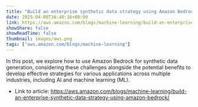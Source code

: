 ```yaml
---
title: "Build an enterprise synthetic data strategy using Amazon Bedrock"
date: 2025-04-08T16:40:16+00:00
link: https://aws.amazon.com/blogs/machine-learning/build-an-enterprise-synthetic-data-strategy-using-amazon-bedrock/
showShare: false
showReadTime: false
thumbnail: images/aws.png
tags: ["aws.amazon.com/blogs/machine-learning"]
---
```

In this post, we explore how to use Amazon Bedrock for synthetic data generation, considering these challenges alongside the potential benefits to develop effective strategies for various applications across multiple industries, including AI and machine learning (ML).

- Link to article: https://aws.amazon.com/blogs/machine-learning/build-an-enterprise-synthetic-data-strategy-using-amazon-bedrock/